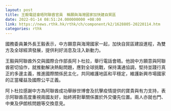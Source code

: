 ```yaml
---
layout: post
title: 王毅電話會晤阿聯酋官員　稱願與海灣國家加快建自貿區
date: 2022-01-14 08:51:24.000000000 +08:00
link: https://news.rthk.hk/rthk/ch/component/k2/1628805-20220114.htm
categories: rthk
---
```


國務委員兼外長王毅表示，中方願意與海灣國家一起，加快自貿區建設進程，為雙方及全球經濟發展，提供利好消息及注入新動力。

王毅與阿聯酋外交與國際合作部長阿卜杜拉，舉行電話會晤。他說中方願意與阿聯酋密切協作，就推動解決熱點問題，應對全球挑戰，保持溝通協調，堅持並踐行真正的多邊主義，推進國際關係民主化，共同維護地區和平穩定，維護新興市場國家的正當權益及國際公平正義。

阿卜杜拉感謝中方為阿聯酋成功舉辦世博會及抗擊疫情提供的寶貴與有力支持，表示阿聯酋高度重視兩國友好，始終將對華關係置於外交優先位置。兩人亦就也門、中東及伊朗核問題等交換意見。
